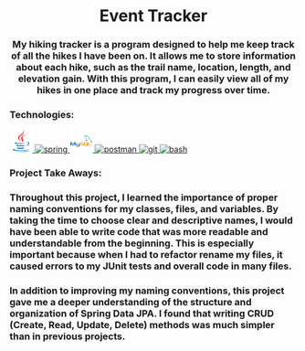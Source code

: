 <h1 align="center">Event Tracker</h1>
<h3 align="center">My hiking tracker is a program designed to help me keep track of all the hikes I have been on. It allows me to store information about each hike, such as the trail name, location, length, and elevation gain. With this program, I can easily view all of my hikes in one place and track my progress over time.</h3>

<h3 align="left">Technologies:</h3>
<p align="left"><a href="https://www.java.com" target="_blank" rel="noreferrer"> <img src="https://raw.githubusercontent.com/devicons/devicon/master/icons/java/java-original.svg" alt="java" width="40" height="40"/> </a><a href="https://spring.io/" target="_blank" rel="noreferrer"> <img src="https://www.vectorlogo.zone/logos/springio/springio-icon.svg" alt="spring" width="40" height="40"/> </a><a href="https://www.mysql.com/" target="_blank" rel="noreferrer"> <img src="https://raw.githubusercontent.com/devicons/devicon/master/icons/mysql/mysql-original-wordmark.svg" alt="mysql" width="40" height="40"/> </a><a href="https://postman.com" target="_blank" rel="noreferrer"> <img src="https://www.vectorlogo.zone/logos/getpostman/getpostman-icon.svg" alt="postman" width="40" height="40"/> </a><a href="https://git-scm.com/" target="_blank" rel="noreferrer"> <img src="https://www.vectorlogo.zone/logos/git-scm/git-scm-icon.svg" alt="git" width="40" height="40"/> </a><a href="https://www.gnu.org/software/bash/" target="_blank" rel="noreferrer"> <img src="https://www.vectorlogo.zone/logos/gnu_bash/gnu_bash-icon.svg" alt="bash" width="40" height="40"/> </a>

<h3 align="left">Project Take Aways:</h3>
<h3 align="left">Throughout this project, I learned the importance of proper naming conventions for my classes, files, and variables. By taking the time to choose clear and descriptive names, I would have been able to write code that was more readable and understandable from the beginning. This is especially important because when I had to refactor rename my files, it caused errors to my JUnit tests and overall code in many files.</h3>
<h3 align="left">In addition to improving my naming conventions, this project gave me a deeper understanding of the structure and organization of Spring Data JPA. I found that writing CRUD (Create, Read, Update, Delete) methods was much simpler than in previous projects.</h3>